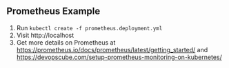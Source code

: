 ## Prometheus Example

1. Run `kubectl create -f prometheus.deployment.yml`
2. Visit http://localhost
3. Get more details on Prometheus at https://prometheus.io/docs/prometheus/latest/getting_started/ and
    https://devopscube.com/setup-prometheus-monitoring-on-kubernetes/

